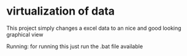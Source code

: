 # virtualization of data
 
This project simply changes a excel data to an nice and good looking graphical view

Running:
for running this just run the .bat file available

